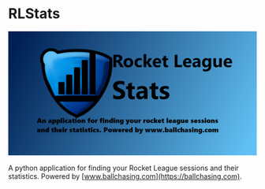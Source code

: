 # RLStats

![Banner](icons/Banner.png)

A python application for finding your Rocket League sessions and their statistics. Powered by [www.ballchasing.com](https://ballchasing.com).
